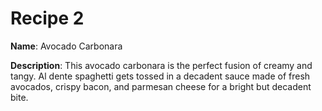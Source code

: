 # Recipe 2

**Name**: Avocado Carbonara

**Description**: This avocado carbonara is the perfect fusion of creamy and tangy. Al dente spaghetti gets tossed in a decadent sauce made of fresh avocados, crispy bacon, and parmesan cheese for a bright but decadent bite. 
